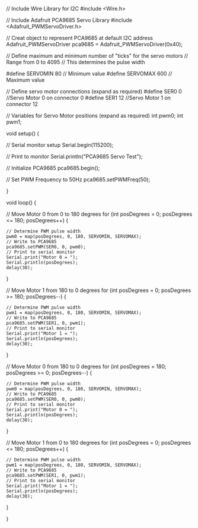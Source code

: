 // Include Wire Library for I2C
#include <Wire.h>

// Include Adafruit PCA9685 Servo Library
#include <Adafruit_PWMServoDriver.h>

// Creat object to represent PCA9685 at default I2C address
Adafruit_PWMServoDriver pca9685 = Adafruit_PWMServoDriver(0x40);

// Define maximum and minimum number of "ticks" for the servo motors
// Range from 0 to 4095
// This determines the pulse width

#define SERVOMIN  80  // Minimum value
#define SERVOMAX  600  // Maximum value

// Define servo motor connections (expand as required)
#define SER0  0   //Servo Motor 0 on connector 0
#define SER1  12  //Servo Motor 1 on connector 12

// Variables for Servo Motor positions (expand as required)
int pwm0;
int pwm1;

void setup() {

  // Serial monitor setup
  Serial.begin(115200);

  // Print to monitor
  Serial.println("PCA9685 Servo Test");

  // Initialize PCA9685
  pca9685.begin();

  // Set PWM Frequency to 50Hz
  pca9685.setPWMFreq(50);

}

void loop() {

  // Move Motor 0 from 0 to 180 degrees
  for (int posDegrees = 0; posDegrees <= 180; posDegrees++) {

    // Determine PWM pulse width
    pwm0 = map(posDegrees, 0, 180, SERVOMIN, SERVOMAX);
    // Write to PCA9685
    pca9685.setPWM(SER0, 0, pwm0);
    // Print to serial monitor
    Serial.print("Motor 0 = ");
    Serial.println(posDegrees);
    delay(30);
  }

  // Move Motor 1 from 180 to 0 degrees
  for (int posDegrees = 0; posDegrees >= 180; posDegrees--) {

    // Determine PWM pulse width
    pwm1 = map(posDegrees, 0, 180, SERVOMIN, SERVOMAX);
    // Write to PCA9685
    pca9685.setPWM(SER1, 0, pwm1);
    // Print to serial monitor
    Serial.print("Motor 1 = ");
    Serial.println(posDegrees);
    delay(30);
  }

  // Move Motor 0 from 180 to 0 degrees
  for (int posDegrees = 180; posDegrees >= 0; posDegrees--) {

    // Determine PWM pulse width
    pwm0 = map(posDegrees, 0, 180, SERVOMIN, SERVOMAX);
    // Write to PCA9685
    pca9685.setPWM(SER0, 0, pwm0);
    // Print to serial monitor
    Serial.print("Motor 0 = ");
    Serial.println(posDegrees);
    delay(30);
  }


  // Move Motor 1 from 0 to 180 degrees
  for (int posDegrees = 0; posDegrees <= 180; posDegrees++) {

    // Determine PWM pulse width
    pwm1 = map(posDegrees, 0, 180, SERVOMIN, SERVOMAX);
    // Write to PCA9685
    pca9685.setPWM(SER1, 0, pwm1);
    // Print to serial monitor
    Serial.print("Motor 1 = ");
    Serial.println(posDegrees);
    delay(30);
  }


}
